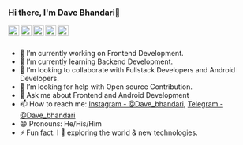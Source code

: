 ### Hi there, I'm Dave Bhandari👋


<a href="https://linkedin.com/in/dave-bhandari-4a74761a7/">
  <img align="left" alt="Dave's Linkdein" width="22px" src="https://cdn.jsdelivr.net/npm/simple-icons@v3/icons/linkedin.svg" />
</a>

<a href="https://github.com/Davekibh/">
  <img align="left" alt="Dave's Github" width="22px" src="https://cdn.jsdelivr.net/npm/simple-icons@v3/icons/github.svg" />
</a>

<a href="https://t.me/Dave_bhandari">
  <img align="left" alt="Dave's Telegram" width="22px" src="https://cdn.jsdelivr.net/npm/simple-icons@v3/icons/telegram.svg" />
</a>

<a href="https://instagram.com/Dave_bhandari/">
  <img align="left" alt="Pawan's Instagram" width="22px" src="https://cdn.jsdelivr.net/npm/simple-icons@v3/icons/instagram.svg" />
</a>

<a href="https://www.facebook.com/people/Dave-Bhandari/100005906536571">
  <img align="left" alt="Pawan's Facebook" width="22px" src="https://cdn.jsdelivr.net/npm/simple-icons@v3/icons/facebook.svg" />
</a>

<br/>
<br/>

- 🔭 I’m currently working on Frontend Development.
- 🌱 I’m currently learning Backend Development.
- 👯 I’m looking to collaborate with Fullstack Developers and Android Developers.
- 🤔 I’m looking for help with Open source Contribution.
- 💬 Ask me about Frontend and Android Development
- 📫 How to reach me: [Instagram - @Dave_bhandari](https://Instagram.com/Dave_bhandari), [Telegram - @Dave_bhandari](https://t.me/Dave_bhandari)
- 😄 Pronouns: He/His/Him
- ⚡ Fun fact: I 💖 exploring the world & new technologies.

